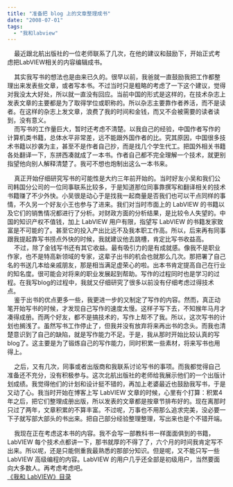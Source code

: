 ```yaml
---
title: "准备把 blog 上的文章整理成书"
date: "2008-07-01"
tags: 
  - "我和labview"
---
```


    最近跟北航出版社的一位老师联系了几次，在他的建议和鼓励下，开始正式考虑把LabVIEW相关的内容编辑成书。

    其实我写书的想法也是由来已久的。很早以前，我爸就一直鼓励我把工作都整理出来发表些文章，或者写本书。不过当时只是粗略的考虑了一下这个建议，觉得对我没太大好处，所以就一直没有回应。当前中国的形式是这样的，在技术杂志上发表文章的主要都是为了取得学位或职称的。所以杂志主要靠作者养活，而不是读者。在这样的杂志上发文章，浪费了我的时间和金钱，而又不会被需要的读者读到，没有意义。  
    而写书的工作量巨大，暂时还考虑不清楚。以我自己的经验，中国作者写作的计算机类书籍，总体水平非常差，远不能跟外国作者的比。究其原因，中国很多技术书籍以抄袭为主，甚至不是作者自己抄，而是找几个学生代工。把国外相关书籍各处翻译一下，东拼西凑就成了一本书。作者自己都不完全理解一个技术，就更别指望他向别人解释清楚了。我可不想也炮制出这么一本书来。

    真正开始仔细研究写书的可能性是大约三年前开始的。当时好友小吴和我们公司韩国分公司的一位同事联系比较多，于是知道那位同事靠撰写和翻译相关的技术书籍赚了不少外快。小吴很是动心于是找我一起商量是否我们也可以干点同样的事情，不久另一个好友小王也参与了进来。我们对当时市面上的 LabVIEW 的书籍以及它们的销售情况都进行了分析。对财政方面的分析结果，是比较令人失望的。中国的知识产权不值钱，加上 LabVIEW 用户有限，指望写 LabVIEW 的书籍发家致富是不可能的了。甚至它的投入产出比远不及我本职工作高。所以，后来再有同事跟我提起靠写书捞点外快的时候，我就建议他去跳槽，肯定比写书收益高。  
    不过，除了金钱写书还有其它收益。最有吸引力的是有成就感。像我不是职业作家，也不是特高新领域的专家，这辈子出书的机会也就那么几次。那把署了自己名的书送几本给亲戚朋友，那是相当满足虚荣心的啦。出本书肯定提高自己在行业的知名度。很可能会对将来的职业发展起到帮助。写作的过程同时也是学习的过程。在我写blog的过程中，我就又仔细研究了很多以前没有仔细考虑过得技术点。  
    鉴于出书的优点更多一些，我更进一步的又制定了写作的内容。然而，真正动笔开始写书的时候，才发现自己写作的速度太慢。这样子写下去，不知猴年马月才凑得成册。而两个好友，都不是搞技术的，写作上帮不了我。所以，这次写书的计划也搁浅了。虽然写书工作停止了，但我并没有放弃将来再出书的念头。而我也清楚意识到了自己的缺陷，就是写作能力不足。于是，我从那时开始比较认真的写blog了。这主要是为了锻炼自己的写作能力，同时积累一些素材，将来写书也用得上。

    之后，又有几次，同事或者出版商和我联系讨论写书的事项。而我都觉得自己准备还不充分，没有积极参与。这次北航出版社的老师给我展示他们的一个出版计划成绩。我觉得他们的计划和设计挺不错的，再加上老婆最近也鼓励我写书，于是又动了心。我当时开始在博客上写 LabVIEW 文章的时候，心里有个打算：积累4年之后，把它们整理成册出版，所以发表的文章都是按章节排布好的。现在离那时只过了两年，文章积累的不算丰富。不过呢，万事也不用那么追求完美，没必要一下子就写部大部头的书出来。把自己部分经验整理整理，写出来也是个不错开端。

    我现在正在考虑这本书的内容。我不会写一部教科书一样面面俱到的书籍，LabVIEW 每个技术点都讲一下，那书就厚的不得了了，六个月的时间我肯定写不出来。所以呢，还是只能侧重我最熟悉的那部分知识。但是呢，又不能只写一些 LabVIEW 高级编程的内容。LabVIEW 的用户几乎还全部是初级用户，当然要面向大多数人。再考虑考虑吧。  
[《我和 LabVIEW》目录](mmm2008-05-17_13.22/mmm2007-10-25_18.59/mmm2007-07-26_17.23/mmm2007-07-26_17.23/mmm2007-07-26_17.23/Blog/cns!1pU-rgQVTuuWM1TX8W8PfmDA!1073.entry)
